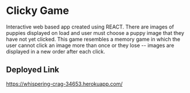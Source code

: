 # Clicky Game
Interactive web based app created using REACT. There are images of puppies displayed on load and user must choose a puppy image that they have not yet clicked. This game resembles a memory game in which the user cannot click an image more than once or they lose -- images are displayed in a new order after each click. 

## Deployed Link
https://whispering-crag-34653.herokuapp.com/
